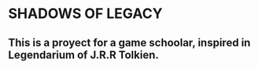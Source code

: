 # SHADOWS OF LEGACY
## This is a proyect for a game schoolar, inspired in Legendarium of J.R.R Tolkien.
